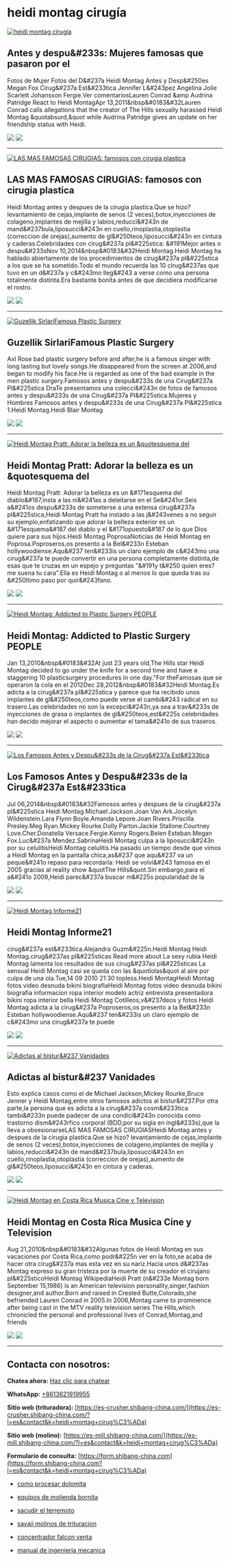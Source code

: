 # heidi montag cirugía

<a href="https://swt.shibang-china.com/?l=es&img&k=heidi+montag+cirug%C3%ADa" target="_blank">![heidi montag cirugía](http://static.shibang-china.com/all-800x300/1519.jpg)</a>

## Antes y despu&#233s: Mujeres famosas que pasaron por el
Fotos de Mujer Fotos del D&#237a Heidi Montag Antes y Desp&#250es Megan Fox Cirug&#237a Est&#233tica Jennifer L&#243pez Angelina Jolie Scarlett Johansson Fergie.Ver comentariosLauren Conrad &amp Audrina Patridge React to Heidi MontagApr 13,2011&nbsp&#0183&#32Lauren Conrad calls allegations that the creator of The Hills sexually harassed Heidi Montag &quotabsurd,&quot while Audrina Patridge gives an update on her friendship status with Heidi.


<a href="https://whatsapp.shibangsoft.com/WhatsApp.php" target="_blank" title="WhatsApp">![](http://static.shibang-china.com/icon/whatsapp.png)</a> <a href="https://swt.shibang-china.com/?l=es&icon&k=heidi+montag+cirug%C3%ADa" target="_blank">![](http://static.shibang-china.com/icon/chat-es.png)</a>

---

<a href="https://swt.shibang-china.com/?l=es&img&k=heidi+montag+cirug%C3%ADa" target="_blank">![LAS MAS FAMOSAS CIRUGIAS: famosos con cirugia plastica](http://static.shibang-china.com/all-800x300/113.jpg)</a>

## LAS MAS FAMOSAS CIRUGIAS: famosos con cirugia plastica
Heidi Montag antes y despues de la cirugia plastica.Que se hizo? levantamiento de cejas,implante de senos (2 veces),botox,inyecciones de colageno,implantes de mejilla y labios,reducci&#243n de mand&#237bula,liposucci&#243n en cuello,rinoplastia,otoplastia (correccion de orejas),aumento de gl&#250teos,liposucci&#243n en cintura y caderas.Celebridades con cirug&#237a pl&#225stica: &#191Mejor antes o despu&#233sNov 10,2014&nbsp&#0183&#32Heidi Montag.Heidi Montag ha hablado abiertamente de los procedimientos de cirug&#237a pl&#225stica a los que se ha sometido.Todo el mundo recuerda las 10 cirug&#237as que tuvo en un d&#237a y c&#243mo lleg&#243 a verse como una persona totalmente distinta.Era bastante bonita antes de que decidiera modificarse el rostro.


<a href="https://whatsapp.shibangsoft.com/WhatsApp.php" target="_blank" title="WhatsApp">![](http://static.shibang-china.com/icon/whatsapp.png)</a> <a href="https://swt.shibang-china.com/?l=es&icon&k=heidi+montag+cirug%C3%ADa" target="_blank">![](http://static.shibang-china.com/icon/chat-es.png)</a>

---

<a href="https://swt.shibang-china.com/?l=es&img&k=heidi+montag+cirug%C3%ADa" target="_blank">![Guzellik SirlariFamous Plastic Surgery](http://static.shibang-china.com/all-800x300/554.jpg)</a>

## Guzellik SirlariFamous Plastic Surgery
Axl Rose bad plastic surgery before and after,he is a famous singer with long lasting but lovely songs.He disappeared from the screen at 2006,and began to modify his face.He is regarded as one of the bad example in the men plastic surgery.Famosos antes y despu&#233s de una Cirug&#237a Pl&#225stica DraTe presentamos una colecci&#243n de fotos de famosos antes y despu&#233s de una Cirug&#237a Pl&#225stica.Mujeres y Hombres Famosos antes y despu&#233s de una Cirug&#237a Pl&#225stica 1.Heidi Montag.Heidi Blair Montag


<a href="https://whatsapp.shibangsoft.com/WhatsApp.php" target="_blank" title="WhatsApp">![](http://static.shibang-china.com/icon/whatsapp.png)</a> <a href="https://swt.shibang-china.com/?l=es&icon&k=heidi+montag+cirug%C3%ADa" target="_blank">![](http://static.shibang-china.com/icon/chat-es.png)</a>

---

<a href="https://swt.shibang-china.com/?l=es&img&k=heidi+montag+cirug%C3%ADa" target="_blank">![Heidi Montag Pratt: Adorar la belleza es un &quotesquema del](http://static.shibang-china.com/all-800x300/566.jpg)</a>

## Heidi Montag Pratt: Adorar la belleza es un &quotesquema del
Heidi Montag Pratt: Adorar la belleza es un &#171esquema del diablo&#187,insta a las ni&#241as a deleitarse en el Se&#241or.Seis a&#241os despu&#233s de someterse a una extensa cirug&#237a pl&#225stica,Heidi Montag Pratt ha instado a las j&#243venes a no seguir su ejemplo,enfatizando que adorar la belleza exterior es un &#171esquema&#187 del diablo y el &#171opuesto&#187 de lo que Dios quiere para sus hijos.Heidi Montag PoprosaNoticias de Heidi Montag en Poprosa.Poproseros,os presento a la Bel&#233n Esteban hollywoodiense.Aqu&#237 ten&#233is un claro ejemplo de c&#243mo una cirug&#237a te puede convertir en una persona completamente distinta,de esas que te cruzas en un espejo y preguntas "&#191y t&#250 quien eres? me suena tu cara".Ella es Heidi Montag o al menos lo que queda tras su &#250ltimo paso por quir&#243fano.


<a href="https://whatsapp.shibangsoft.com/WhatsApp.php" target="_blank" title="WhatsApp">![](http://static.shibang-china.com/icon/whatsapp.png)</a> <a href="https://swt.shibang-china.com/?l=es&icon&k=heidi+montag+cirug%C3%ADa" target="_blank">![](http://static.shibang-china.com/icon/chat-es.png)</a>

---

<a href="https://swt.shibang-china.com/?l=es&img&k=heidi+montag+cirug%C3%ADa" target="_blank">![Heidi Montag: Addicted to Plastic Surgery PEOPLE](http://static.shibang-china.com/all-800x300/570.jpg)</a>

## Heidi Montag: Addicted to Plastic Surgery PEOPLE
Jan 13,2010&nbsp&#0183&#32At just 23 years old,The Hills star Heidi Montag decided to go under the knife for a second time and have a staggering 10 plasticsurgery procedures in one day."For theFamosas que se operaron la cola en el 2012Dec 28,2012&nbsp&#0183&#32Heidi Montag.Es adicta a la cirug&#237a pl&#225stica y parece que ha recibido unos implantes de gl&#250teos,como puede verse el cambi&#243 radical en su trasero.Las celebridades no son la excepci&#243n,ya sea a trav&#233s de inyecciones de grasa o implantes de gl&#250teos,est&#225s celebridades han decido mejorar el aspecto o aumentar el tama&#241o de sus traseros.


<a href="https://whatsapp.shibangsoft.com/WhatsApp.php" target="_blank" title="WhatsApp">![](http://static.shibang-china.com/icon/whatsapp.png)</a> <a href="https://swt.shibang-china.com/?l=es&icon&k=heidi+montag+cirug%C3%ADa" target="_blank">![](http://static.shibang-china.com/icon/chat-es.png)</a>

---

<a href="https://swt.shibang-china.com/?l=es&img&k=heidi+montag+cirug%C3%ADa" target="_blank">![Los Famosos Antes y Despu&#233s de la Cirug&#237a Est&#233tica](http://static.shibang-china.com/all-800x300/1308.jpg)</a>

## Los Famosos Antes y Despu&#233s de la Cirug&#237a Est&#233tica
Jul 06,2014&nbsp&#0183&#32Famosos antes y despues de la cirug&#237a pl&#225stica Heidi Montag.Michael Jackson.Joan Van Ark.Jocelyn Wildenstein.Lara Flynn Boyle.Amanda Lepore.Joan Rivers.Priscilla Presley.Meg Ryan.Mickey Rourke.Dolly Parton.Jackie Stallone.Courtney Love.Cher.Donatella Versace.Fergie.Kenny Rogers.Belen Esteban.Megan Fox.Luc&#237a Mendez.SabrinaHeidi Montag culpa a la liposucci&#243n por su celulitisHeidi Montag celulitis.Ha pasado un tiempo desde que vimos a Heidi Montag en la pantalla chica,as&#237 que aqu&#237 va un peque&#241o repaso para recordarla: Heidi se volvi&#243 famosa en el 2005 gracias al reality show &quotThe Hills&quot.Sin embargo,para el a&#241o 2009,Heidi parec&#237a buscar m&#225s popularidad de la


<a href="https://whatsapp.shibangsoft.com/WhatsApp.php" target="_blank" title="WhatsApp">![](http://static.shibang-china.com/icon/whatsapp.png)</a> <a href="https://swt.shibang-china.com/?l=es&icon&k=heidi+montag+cirug%C3%ADa" target="_blank">![](http://static.shibang-china.com/icon/chat-es.png)</a>

---

<a href="https://swt.shibang-china.com/?l=es&img&k=heidi+montag+cirug%C3%ADa" target="_blank">![Heidi Montag Informe21](http://static.shibang-china.com/all-800x300/948.jpg)</a>

## Heidi Montag Informe21
cirug&#237a est&#233tica.Alejandra Guzm&#225n.Heidi Montag Heidi Montag.cirug&#237as pl&#225sticas Read more about La sexy rubia Heidi Montag lamenta los resultados de sus cirug&#237as pl&#225sticas La sensual Heidi Montag casi se queda con las &quotlolas&quot al aire por culpa de una ola.Tue,14 09 2010 21:30 topless.Heidi MontagHeidi Montag fotos video desnuda bikini biografiaHeidi Montag fotos video desnuda bikini biografia informacion ropa interior modelo actriz entrevista presentadora bikini ropa interior bella Heidi Montag Cotilleos,v&#237deos y fotos Heidi Montag adicta a la cirug&#237a Poproseros,os presento a la Bel&#233n Esteban hollywoodiense.Aqu&#237 ten&#233is un claro ejemplo de c&#243mo una cirug&#237a te puede


<a href="https://whatsapp.shibangsoft.com/WhatsApp.php" target="_blank" title="WhatsApp">![](http://static.shibang-china.com/icon/whatsapp.png)</a> <a href="https://swt.shibang-china.com/?l=es&icon&k=heidi+montag+cirug%C3%ADa" target="_blank">![](http://static.shibang-china.com/icon/chat-es.png)</a>

---

<a href="https://swt.shibang-china.com/?l=es&img&k=heidi+montag+cirug%C3%ADa" target="_blank">![Adictas al bistur&#237 Vanidades](http://static.shibang-china.com/all-800x300/714.jpg)</a>

## Adictas al bistur&#237 Vanidades
Esto explica casos como el de Michael Jackson,Mickey Rourke,Bruce Jenner y Heidi Montag,entre otros famosos adictos al bistur&#237.Por otra parte,la persona que es adicta a la cirug&#237a cosm&#233tica tambi&#233n puede padecer de una condici&#243n conocida como trastorno dism&#243rfico corporal (BDD,por su sigla en ingl&#233s),que la lleva a obsesionarseLAS MAS FAMOSAS CIRUGIASHeidi Montag antes y despues de la cirugia plastica.Que se hizo? levantamiento de cejas,implante de senos (2 veces),botox,inyecciones de colageno,implantes de mejilla y labios,reducci&#243n de mand&#237bula,liposucci&#243n en cuello,rinoplastia,otoplastia (correccion de orejas),aumento de gl&#250teos,liposucci&#243n en cintura y caderas.


<a href="https://whatsapp.shibangsoft.com/WhatsApp.php" target="_blank" title="WhatsApp">![](http://static.shibang-china.com/icon/whatsapp.png)</a> <a href="https://swt.shibang-china.com/?l=es&icon&k=heidi+montag+cirug%C3%ADa" target="_blank">![](http://static.shibang-china.com/icon/chat-es.png)</a>

---

<a href="https://swt.shibang-china.com/?l=es&img&k=heidi+montag+cirug%C3%ADa" target="_blank">![Heidi Montag en Costa Rica Musica Cine y Television](http://static.shibang-china.com/all-800x300/249.jpg)</a>

## Heidi Montag en Costa Rica Musica Cine y Television
Aug 21,2010&nbsp&#0183&#32Algunas fotos de Heidi Montag en sus vacaciones por Costa Rica,como podr&#225n ver en la foto,se acaba de hacer otra cirug&#237a mas esta vez en su nariz.Hacia unos d&#237as Montag expreso su gran tristeza por la muerte de su creador el cirujano pl&#225sticoHeidi Montag WikipediaHeidi Pratt (n&#233e Montag born September 15,1986) is an American television personality,singer,fashion designer,and author.Born and raised in Crested Butte,Colorado,she befriended Lauren Conrad in 2005.In 2006,Montag came to prominence after being cast in the MTV reality television series The Hills,which chronicled the personal and professional lives of Conrad,Montag,and friends


<a href="https://whatsapp.shibangsoft.com/WhatsApp.php" target="_blank" title="WhatsApp">![](http://static.shibang-china.com/icon/whatsapp.png)</a> <a href="https://swt.shibang-china.com/?l=es&icon&k=heidi+montag+cirug%C3%ADa" target="_blank">![](http://static.shibang-china.com/icon/chat-es.png)</a>

---
## Contacta con nosotros:

**Chatea ahora:** [Haz clic para chatear](https://swt.shibang-china.com?l=es&contact&k=heidi+montag+cirug%C3%ADa)

**WhatsApp:**  [+8613621919955](https://whatsapp.shibangsoft.com/WhatsApp.php)

**Sitio web (trituradora):** [https://es-crusher.shibang-china.com/](https://es-crusher.shibang-china.com/?l=es&contact&k=heidi+montag+cirug%C3%ADa)

**Sitio web (molino):** [https://es-mill.shibang-china.com/](https://es-mill.shibang-china.com/?l=es&contact&k=heidi+montag+cirug%C3%ADa)

**Formulario de consulta:** [https://form.shibang-china.com](https://form.shibang-china.com?l=es&contact&k=heidi+montag+cirug%C3%ADa)

* [como procesar dolomita](../94/como%20procesar%20dolomita.md)

* [equipos de molienda bornita](../81/equipos%20de%20molienda%20bornita.md)

* [sacudir el terremoto](../93/sacudir%20el%20terremoto.md)

* [sayaji molinos de trituracion](../85/sayaji%20molinos%20de%20trituracion.md)

* [concentrador falcon venta](../88/concentrador%20falcon%20venta.md)

* [manual de ingenieria mecanica](../92/manual%20de%20ingenieria%20mecanica.md)